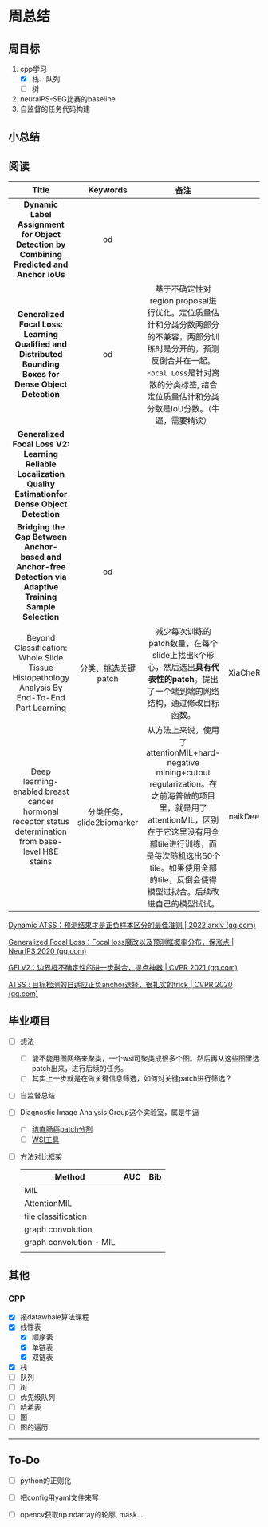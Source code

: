 # 周总结

## 周目标

1. cpp学习
   - [x] 栈、队列
   - [ ] 树
2. neuralPS-SEG比赛的baseline
3. 自监督的任务代码构建

## 小总结

## 阅读

|                            Title                             |         Keywords          |                             备注                             |                bib                |
| :----------------------------------------------------------: | :-----------------------: | :----------------------------------------------------------: | :-------------------------------: |
| **Dynamic Label Assignment for Object Detection by Combining Predicted and Anchor IoUs** |            od             |                                                              |                                   |
| **Generalized Focal Loss: Learning Qualified and Distributed Bounding Boxes for Dense Object Detection** |            od             | 基于不确定性对region proposal进行优化。定位质量估计和分类分数两部分的不兼容，两部分训练时是分开的，预测反倒合并在一起。`Focal Loss`是针对离散的分类标签, 结合定位质量估计和分类分数是IoU分数。（牛逼，需要精读） |                                   |
| **Generalized Focal Loss V2: Learning Reliable Localization Quality Estimationfor Dense Object Detection** |                           |                                                              |                                   |
| **Bridging the Gap Between Anchor-based and Anchor-free Detection via Adaptive Training Sample Selection** |            od             |                                                              |                                   |
| Beyond Classification: Whole Slide Tissue Histopathology Analysis By End-To-End Part Learning |    分类、挑选关键patch    | 减少每次训练的patch数量，在每个slide上找出k个形心，然后选出**具有代表性的patch**。提出了一个端到端的网络结构，通过修改目标函数。 |  XiaCheRuHeZhengQueDiTuCao2022e   |
| Deep learning-enabled breast cancer hormonal receptor status determination from base-level H&E stains | 分类任务，slide2biomarker | 从方法上来说，使用了attentionMIL+hard-negative mining+cutout regularization。在之前海普做的项目里，就是用了attentionMIL，区别在于它这里没有用全部tile进行训练，而是每次随机选出50个tile。如果使用全部的tile，反倒会使得模型过拟合。后续改进自己的模型试试。 | naikDeepLearningenabledBreast2020 |

[Dynamic ATSS：预测结果才是正负样本区分的最佳准则 | 2022 arxiv (qq.com)](https://mp.weixin.qq.com/s/PLYjZd0YAUi958bysl7zZA)

[Generalized Focal Loss：Focal loss魔改以及预测框概率分布，保涨点 | NeurIPS 2020 (qq.com)](https://mp.weixin.qq.com/s?__biz=MzI3MzU5NjQyMQ==&mid=2247485272&idx=1&sn=78eed19056573f9d8a053ed013754a83&scene=21#wechat_redirect)

[GFLV2：边界框不确定性的进一步融合，提点神器 | CVPR 2021 (qq.com)](https://mp.weixin.qq.com/s?__biz=MzI3MzU5NjQyMQ==&mid=2247486077&idx=1&sn=584a0cf6de0574ec9c9755b1008148ad&scene=21#wechat_redirect)

[ATSS : 目标检测的自适应正负anchor选择，很扎实的trick | CVPR 2020 (qq.com)](https://mp.weixin.qq.com/s?__biz=MzI3MzU5NjQyMQ==&mid=2247483851&idx=1&sn=f343c68b5aaf1c50f66df9ab089dd79f&scene=21#wechat_redirect)

## 毕业项目

- [ ] 想法
  - [ ] 能不能用图网络来聚类，一个wsi可聚类成很多个图。然后再从这些图里选patch出来，进行后续的任务。
  - [ ] 其实上一步就是在做关键信息筛选，如何对关键patch进行筛选？
  
- [ ] 自监督总结

- [ ] Diagnostic Image Analysis Group这个实验室，属是牛逼

  - [ ] [结直肠癌patch分割](https://github.com/DIAGNijmegen/neural-odes-segmentation)
  - [ ] [WSI工具](https://github.com/DIAGNijmegen/pathology-whole-slide-data)

- [ ] 方法对比框架

  | Method                  | AUC  | Bib  |
  | ----------------------- | ---- | ---- |
  | MIL                     |      |      |
  | AttentionMIL            |      |      |
  | tile classification     |      |      |
  | graph convolution       |      |      |
  | graph convolution - MIL |      |      |
  |                         |      |      |

## 其他

### CPP

- [x] 报datawhale算法课程
- [x] 线性表
  - [x] 顺序表
  - [x] 单链表
  - [x] 双链表
- [x] 栈
- [ ] 队列
- [ ] 树
- [ ] 优先级队列
- [ ] 哈希表
- [ ] 图
- [ ] 图的遍历

---

## To-Do

- [ ] python的正则化
- [ ] 把config用yaml文件来写
- [ ] opencv获取np.ndarray的轮廓, mask....

